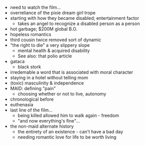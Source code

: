 - need to watch the film...
- overreliance of the pixie dream girl trope
- starting with how they became disabled; entertainment factor
	- takes an angel to recognize a disabled person as a person
- hot garbage; $200M global B.O.
- hopeless romantics
- third cousin twice removed sort of dynamic
- "the right to die" a very slippery slope
	- mental health & acquired disability
	- See also: that polio article
- gataca
	- black stork
- irredemable a word that is associated with moral character
- staying in a hotel without telling mom
- (toxic) masculinity & independence
- MAID: defining "pain"
	- choosing whether or not to live, autonomy
- chronological before
- euthenasia
- last line of the film...
	- being killed allowed him to walk again - freedom
	- "and now everything's fine"...
- the non-maid alternate history
	- the entirety of an existence - can't have a bad day
	- needing romantic love for life to be worth living
